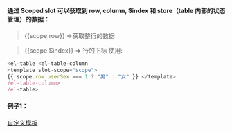 #### 通过 Scoped slot 可以获取到 row, column, $index 和 store（table 内部的状态管理）的数据：
> {{scope.row}} =>获取整行的数据

> {{scope.$index}} => 行的下标
使用:
```js
<el-table <el-table-column
<template slot-scope="scope">
{{ scope.row.userSex === 1 ? "男" : "女" }} </template>
/el-table-column>
/el-table>
```
#### 例子1：

[自定义模板](https://img-blog.csdn.net/20180822153249699?watermark/2/text/aHR0cHM6Ly9ibG9nLmNzZG4ubmV0L3RnOTI4NjAwNzc0/font/5a6L5L2T/fontsize/400/fill/I0JBQkFCMA==/dissolve/70)

<template slot-scope="scope">

在实际的使用过程中，这种用法当然不仅仅局限于此，其他的地方也会用到。到底这里有什么特别之处呢？

[我们看看普通的table用法：](https://img-blog.csdn.net/20180822153710356?watermark/2/text/aHR0cHM6Ly9ibG9nLmNzZG4ubmV0L3RnOTI4NjAwNzc0/font/5a6L5L2T/fontsize/400/fill/I0JBQkFCMA==/dissolve/70)

我们先说一说这个基础的用法里面，在el-table中，:data="tableData"是数据集，结构如下

[tableData结构](https://img-blog.csdn.net/20180822154122926?watermark/2/text/aHR0cHM6Ly9ibG9nLmNzZG4ubmV0L3RnOTI4NjAwNzc0/font/5a6L5L2T/fontsize/400/fill/I0JBQkFCMA==/dissolve/70)

那么对于每一个el-table-column，我们只需要使用prop="date"，就可以将该列的数据绑定为该数组所有的对象中的“date”属性，我们可以理解为对于tableData，这里始终取的是tableData[$index].date。

table按照tableData这个数组的长度来生成多少行，按照有多少个el-table-column来生成多少列。

 

现在我们可以看更高级的用法，也就是我们标题提到的<template slot-scope="scope">
```js
  <el-table-column
      label="日期"
      width="180">
      <template slot-scope="scope">
        <i class="el-icon-time"></i>
        <span style="margin-left: 10px">{{ scope.row.date }}</span>
      </template>
    </el-table-column>
```

按照我们前面的理解，按照有多少个el-table-column来生成列，因此这里没有使用prop="date"，生成的单元格也就是空白的一个单元格。

template（模版） 在这里属于一个固定用法： <template slot-scope="scope">

我们主要说一下这个scope是个什么东西，按照element上的提示：

通过 Scoped slot 可以获取到 row, column, $index 和 store（table 内部的状态管理）的数据

我们可以理解为：tableData是给到table的记录集，scope是table内部基于tableData生成出来的，我们可以用Excel描绘一下

[excel表格](https://img-blog.csdn.net/20180822163448889?watermark/2/text/aHR0cHM6Ly9ibG9nLmNzZG4ubmV0L3RnOTI4NjAwNzc0/font/5a6L5L2T/fontsize/400/fill/I0JBQkFCMA==/dissolve/70)

我们传进去的tableData，在table内部生成了类似于Excel的scope，因此，通过scope.row.date，我们就可以读取到每一行中的date。

还有重要的一点，scope又并非是整个table，我们只是能通过scope.row获得当前的行数据，至于具体为什么，目前我还没有理解得很透彻。只是希望按照这个理解，能记住多点关于scope的使用。

#### 例子2：
[实例效果图](https://upload-images.jianshu.io/upload_images/15605295-e13e2bc5b886e937.png?imageMogr2/auto-orient/strip|imageView2/2/format/webp)

template:

```js
<el-table :data="tableData" style="width: 100%">
//---:data="用于存放请求数据回来的数组" 
    <el-table-column label="索引值" width="400">
        <template slot-scope="scope">//--- 这里取到当前单元格
            <span>{{ scope.$index }}</span>//--- scope.$index 直接取到该单元格值
        </template>
    </el-table-column>
    <el-table-column label="标题" width="350">
        <template slot-scope="scope">//--- 这里取到当前单元格
            <span>{{ scope.row.title }}</span>
            //--- scope.row 直接取到该单元格对象，即是tableData[scope.$index]
            //---.title 是对象里面的title属性的值
        </template>
    </el-table-column>
    <el-table-column label="操作">
        <template slot-scope="scope">//--- 这里取到当前单元格
            <el-dropdown size="medium" split-button type="primary">
                更多
                <el-dropdown-menu slot="dropdown">
                    <el-dropdown-item @click.native.prevent="handleEdit(scope.$index, scope.row)">编辑</el-dropdown-item>
                    <el-dropdown-item @click.native.prevent="getUp(scope.$index, scope.row)">上升</el-dropdown-item>
                    <el-dropdown-item @click.native.prevent="getDown(scope.$index, scope.row)">下降</el-dropdown-item>
                    <el-dropdown-item @click.native.prevent="handleDelete(scope.$index, scope.row)">删除</el-dropdown-item>
                    //---这里的点击事件已经不是在根元素上了，因为多套了几层结构。
                    //---这里的点击事件如果没有加上 .native 则点击无效！
                    //---这里的点击事件要加上 .native 表示监听组件根元素的原生事件。
                    //---这里的点击事件不需要 .prevent 也可以实现相同效果
                </el-dropdown-menu>
            </el-dropdown>
        </template>
    </el-table-column>
</el-table> 
```
javaScript:

前端删除index要+1

```js
data() {
    return {
       tableData: [{title:123,age:11},{title:456,age:18}]
        //---为了效果先给值，一般情况下为空，其实际值是后台接口请求回来的
      }
  },
methods:{
    handleDelete(index, row) {
      this.tableData.splice(index+1, 1);//---前端删除index要+1 !!!!!!!
      //---下面是后端数据删除，可以不看
      axios.post(config.newsDelete,//---后端数据删除
          {
            id: row.id//---传入被删除的对象的id值
          },
          {
            headers: {
              Authorization: "Bearer " + sessionStorage.getItem("token")//---请求头验证
            }
          }
        )
        .then(res => {
          this.rendering()//---删除了重新渲染
        });
    }
}
```
